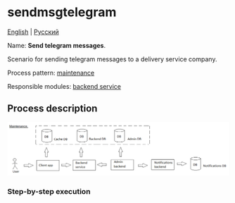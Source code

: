 # sendmsgtelegram

[English](sendmsgtelegram.md) | [Русский](sendmsgtelegram.ru.md)

Name: **Send telegram messages**.

Scenario for sending telegram messages to a delivery service company.

Process pattern: [maintenance](../../processpatterns/maintenance.md)

Responsible modules: [backend service](../../backend/notificationsbackend.md)

## Process description

![maintenance_overall](../../img/maintenance_overall.png)

### Step-by-step execution
